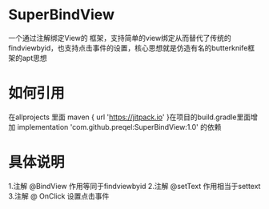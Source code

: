 # SuperBindView
一个通过注解绑定View的 框架，支持简单的view绑定从而替代了传统的findviewbyid，也支持点击事件的设置，核心思想就是仿造有名的butterknife框架的apt思想
# 如何引用
在allprojects 里面 maven { url 'https://jitpack.io' }在项目的build.gradle里面增加 implementation 'com.github.preqel:SuperBindView:1.0' 的依赖

# 具体说明
1.注解 @BindView
作用等同于findviewbyid
2.注解 @setText
作用相当于settext
3.注解 @ OnClick
设置点击事件
